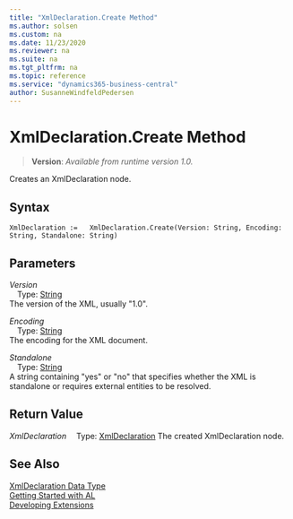 ```yaml
---
title: "XmlDeclaration.Create Method"
ms.author: solsen
ms.custom: na
ms.date: 11/23/2020
ms.reviewer: na
ms.suite: na
ms.tgt_pltfrm: na
ms.topic: reference
ms.service: "dynamics365-business-central"
author: SusanneWindfeldPedersen
---
```

[//]: # (START>DO_NOT_EDIT)
[//]: # (IMPORTANT:Do not edit any of the content between here and the END>DO_NOT_EDIT.)
[//]: # (Any modifications should be made in the .xml files in the ModernDev repo.)
# XmlDeclaration.Create Method
> **Version**: _Available from runtime version 1.0._

Creates an XmlDeclaration node.


## Syntax
```
XmlDeclaration :=   XmlDeclaration.Create(Version: String, Encoding: String, Standalone: String)
```
## Parameters
*Version*  
&emsp;Type: [String](../string/string-data-type.md)  
The version of the XML, usually "1.0".
        
*Encoding*  
&emsp;Type: [String](../string/string-data-type.md)  
The encoding for the XML document.
        
*Standalone*  
&emsp;Type: [String](../string/string-data-type.md)  
A string containing "yes" or "no" that specifies whether the XML is standalone or requires external entities to be resolved.  


## Return Value
*XmlDeclaration*
&emsp;Type: [XmlDeclaration](xmldeclaration-data-type.md)
The created XmlDeclaration node.


[//]: # (IMPORTANT: END>DO_NOT_EDIT)
## See Also
[XmlDeclaration Data Type](xmldeclaration-data-type.md)  
[Getting Started with AL](../../devenv-get-started.md)  
[Developing Extensions](../../devenv-dev-overview.md)